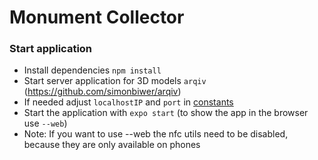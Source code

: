 # Monument Collector

### Start application

- Install dependencies `npm install`
- Start server application for 3D models `arqiv` (https://github.com/simonbiwer/arqiv)
- If needed adjust `localhostIP` and `port` in [constants](src/constants.ts)
- Start the application with `expo start` (to show the app in the browser use `--web`)
- Note: If you want to use --web the nfc utils need to be disabled, because they are only available on phones